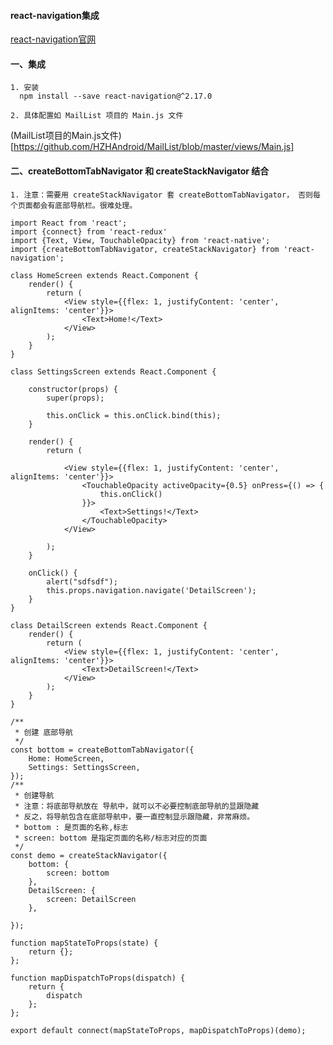
#### react-navigation集成
[react-navigation官网](https://reactnavigation.org/docs/en/getting-started.html)

#### 一、集成
    
    1. 安装
      npm install --save react-navigation@^2.17.0
    
    2. 具体配置如 MailList 项目的 Main.js 文件
(MailList项目的Main.js文件)[https://github.com/HZHAndroid/MailList/blob/master/views/Main.js]

#### 二、createBottomTabNavigator 和 createStackNavigator 结合
    
    1. 注意：需要用 createStackNavigator 套 createBottomTabNavigator， 否则每个页面都会有底部导航栏。很难处理。
   
    import React from 'react';
    import {connect} from 'react-redux'
    import {Text, View, TouchableOpacity} from 'react-native';
    import {createBottomTabNavigator, createStackNavigator} from 'react-navigation';

    class HomeScreen extends React.Component {
        render() {
            return (
                <View style={{flex: 1, justifyContent: 'center', alignItems: 'center'}}>
                    <Text>Home!</Text>
                </View>
            );
        }
    }

    class SettingsScreen extends React.Component {

        constructor(props) {
            super(props);

            this.onClick = this.onClick.bind(this);
        }

        render() {
            return (

                <View style={{flex: 1, justifyContent: 'center', alignItems: 'center'}}>
                    <TouchableOpacity activeOpacity={0.5} onPress={() => {
                        this.onClick()
                    }}>
                        <Text>Settings!</Text>
                    </TouchableOpacity>
                </View>

            );
        }

        onClick() {
            alert("sdfsdf");
            this.props.navigation.navigate('DetailScreen');
        }
    }

    class DetailScreen extends React.Component {
        render() {
            return (
                <View style={{flex: 1, justifyContent: 'center', alignItems: 'center'}}>
                    <Text>DetailScreen!</Text>
                </View>
            );
        }
    }

    /**
     * 创建 底部导航
     */
    const bottom = createBottomTabNavigator({
        Home: HomeScreen,
        Settings: SettingsScreen,
    });
    /**
     * 创建导航
     * 注意：将底部导航放在 导航中，就可以不必要控制底部导航的显跟隐藏
     * 反之，将导航包含在底部导航中，要一直控制显示跟隐藏，非常麻烦。
     * bottom : 是页面的名称,标志
     * screen: bottom 是指定页面的名称/标志对应的页面
     */
    const demo = createStackNavigator({
        bottom: {
            screen: bottom
        },
        DetailScreen: {
            screen: DetailScreen
        },

    });

    function mapStateToProps(state) {
        return {};
    };

    function mapDispatchToProps(dispatch) {
        return {
            dispatch
        };
    };

    export default connect(mapStateToProps, mapDispatchToProps)(demo);
    
    
    
